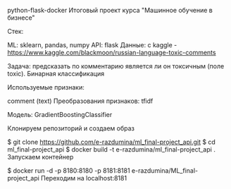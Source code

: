 python-flask-docker
Итоговый проект курса "Машинное обучение в бизнесе"

Стек:

ML: sklearn, pandas, numpy API: flask 
Данные: с kaggle - https://www.kaggle.com/blackmoon/russian-language-toxic-comments

Задача: предсказать по комментарию является ли он токсичным (поле toxic). Бинарная классификация

Используемые признаки:

comment (text)
Преобразования признаков: tfidf

Модель: GradientBoostingClassifier

Клонируем репозиторий и создаем образ

$ git clone https://github.com/e-razdumina/ml_final-project_api.git
$ cd ml_final-project_api
$ docker build -t e-razdumina/ml_final-project_api .
Запускаем контейнер

$ docker run -d -p 8180:8180 -p 8181:8181 e-razdumina/ML_final-project_api
Переходим на localhost:8181
